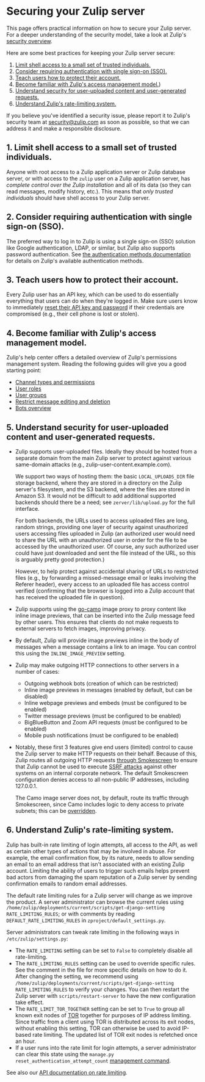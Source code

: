 # Securing your Zulip server

This page offers practical information on how to secure your Zulip server. For a
deeper understanding of the security model, take a look at Zulip's [security
overview](https://zulip.com/security/).

Here are some best practices for keeping your Zulip server secure:

1. [Limit shell access to a small set of trusted individuals.](#1-limit-shell-access-to-a-small-set-of-trusted-individuals)
2. [Consider requiring authentication with single sign-on (SSO).](#2-consider-requiring-authentication-with-single-sign-on-sso)
3. [Teach users how to protect their account.](#3-teach-users-how-to-protect-their-account)
4. [Become familiar with Zulip's access management model.](#4-become-familiar-with-zulips-access-management-model))
5. [Understand security for user-uploaded content and user-generated requests.](#5-understand-security-for-user-uploaded-content-and-user-generated-requests)
6. [Understand Zulip's rate-limiting system.](#6-understand-zulips-rate-limiting-system)

If you believe you've identified a security issue, please report it to Zulip's
security team at [security@zulip.com](mailto:security@zulip.com) as soon as
possible, so that we can address it and make a responsible disclosure.

## 1. Limit shell access to a small set of trusted individuals.

Anyone with root access to a Zulip application server or Zulip database server,
or with access to the `zulip` user on a Zulip application server, has _complete
control over the Zulip installation_ and all of its data (so they can read
messages, modify history, etc.). This means that _only trusted individuals_
should have shell access to your Zulip server.

## 2. Consider requiring authentication with single sign-on (SSO).

The preferred way to log in to Zulip is using a single sign-on (SSO)
solution like Google authentication, LDAP, or similar, but Zulip
also supports password authentication. See [the authentication
methods documentation](authentication-methods.md) for
details on Zulip's available authentication methods.

## 3. Teach users how to protect their account.

Every Zulip user has an API key, which can be used to do essentially everything
that users can do when they're logged in. Make sure users know to immediately
[reset their API key and password](https://zulip.com/help/protect-your-account)
if their credentials are compromised (e.g., their cell phone is lost or stolen).

## 4. Become familiar with Zulip's access management model.

Zulip's help center offers a detailed overview of Zulip's permissions management
system. Reading the following guides will give you a good starting point:

- [Channel types and permissions](https://zulip.com/help/channel-permissions)
- [User roles](https://zulip.com/help/user-roles)
- [User groups](https://zulip.com/help/user-groups)
- [Restrict message editing and deletion](https://zulip.com/help/restrict-message-editing-and-deletion)
- [Bots overview](https://zulip.com/help/bots-overview)

## 5. Understand security for user-uploaded content and user-generated requests.

- Zulip supports user-uploaded files. Ideally they should be hosted
  from a separate domain from the main Zulip server to protect against
  various same-domain attacks (e.g., zulip-user-content.example.com).

  We support two ways of hosting them: the basic `LOCAL_UPLOADS_DIR`
  file storage backend, where they are stored in a directory on the
  Zulip server's filesystem, and the S3 backend, where the files are
  stored in Amazon S3. It would not be difficult to add additional
  supported backends should there be a need; see
  `zerver/lib/upload.py` for the full interface.

  For both backends, the URLs used to access uploaded files are long,
  random strings, providing one layer of security against unauthorized
  users accessing files uploaded in Zulip (an authorized user would
  need to share the URL with an unauthorized user in order for the
  file to be accessed by the unauthorized user. Of course, any
  such authorized user could have just downloaded and sent the file
  instead of the URL, so this is arguably pretty good protection.)

  However, to help protect against accidental sharing of URLs to
  restricted files (e.g., by forwarding a missed-message email or leaks
  involving the Referer header), every access to an uploaded file has
  access control verified (confirming that the browser is logged into
  a Zulip account that has received the uploaded file in question).

- Zulip supports using the [go-camo][go-camo] image proxy to proxy content like
  inline image previews, that can be inserted into the Zulip message feed by
  other users. This ensures that clients do not make requests to external
  servers to fetch images, improving privacy.

- By default, Zulip will provide image previews inline in the body of
  messages when a message contains a link to an image. You can
  control this using the `INLINE_IMAGE_PREVIEW` setting.

- Zulip may make outgoing HTTP connections to other servers in a
  number of cases:

  - Outgoing webhook bots (creation of which can be restricted)
  - Inline image previews in messages (enabled by default, but can be disabled)
  - Inline webpage previews and embeds (must be configured to be enabled)
  - Twitter message previews (must be configured to be enabled)
  - BigBlueButton and Zoom API requests (must be configured to be enabled)
  - Mobile push notifications (must be configured to be enabled)

- Notably, these first 3 features give end users (limited) control to cause
  the Zulip server to make HTTP requests on their behalf. Because of this,
  Zulip routes all outgoing HTTP requests [through
  Smokescreen][smokescreen-setup] to ensure that Zulip cannot be
  used to execute [SSRF attacks][ssrf] against other systems on an
  internal corporate network. The default Smokescreen configuration
  denies access to all non-public IP addresses, including 127.0.0.1.

  The Camo image server does not, by default, route its traffic
  through Smokescreen, since Camo includes logic to deny access to
  private subnets; this can be [overridden][proxy.enable_for_camo].

[go-camo]: https://github.com/cactus/go-camo
[ssrf]: https://owasp.org/www-community/attacks/Server_Side_Request_Forgery
[smokescreen-setup]: deployment.md#customizing-the-outgoing-http-proxy
[proxy.enable_for_camo]: system-configuration.md#enable_for_camo

## 6. Understand Zulip's rate-limiting system.

Zulip has built-in rate limiting of login attempts, all access to the
API, as well as certain other types of actions that may be involved in
abuse. For example, the email confirmation flow, by its nature, needs
to allow sending an email to an email address that isn't associated
with an existing Zulip account. Limiting the ability of users to
trigger such emails helps prevent bad actors from damaging the spam
reputation of a Zulip server by sending confirmation emails to random
email addresses.

The default rate limiting rules for a Zulip server will change as we improve
the product. A server administrator can browse the current rules using
`/home/zulip/deployments/current/scripts/get-django-setting
RATE_LIMITING_RULES`; or with comments by reading
`DEFAULT_RATE_LIMITING_RULES` in `zproject/default_settings.py`.

Server administrators can tweak rate limiting in the following ways in
`/etc/zulip/settings.py`:

- The `RATE_LIMITING` setting can be set to `False` to completely
  disable all rate-limiting.
- The `RATE_LIMITING_RULES` setting can be used to override specific
  rules. See the comment in the file for more specific details on how
  to do it. After changing the setting, we recommend using
  `/home/zulip/deployments/current/scripts/get-django-setting
RATE_LIMITING_RULES` to verify your changes. You can then restart
  the Zulip server with `scripts/restart-server` to have the new
  configuration take effect.
- The `RATE_LIMIT_TOR_TOGETHER` setting can be set to `True` to group all
  known exit nodes of [TOR](https://www.torproject.org/) together for purposes
  of IP address limiting. Since traffic from a client using TOR is distributed
  across its exit nodes, without enabling this setting, TOR can otherwise be
  used to avoid IP-based rate limiting. The updated list of TOR exit nodes
  is refetched once an hour.
- If a user runs into the rate limit for login attempts, a server
  administrator can clear this state using the
  `manage.py reset_authentication_attempt_count`
  [management command][management-commands].

See also our [API documentation on rate limiting][rate-limit-api].

[management-commands]: ../production/management-commands.md
[rate-limit-api]: https://zulip.com/api/rest-error-handling#rate-limit-exceeded
